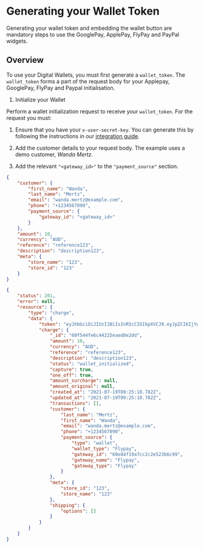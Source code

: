 # Generating your Wallet Token

Generating your wallet token and embedding the wallet button are mandatory steps to use the GooglePay, ApplePay, FlyPay and PayPal widgets. 

## Overview

To use your Digital Wallets, you must first generate a `wallet_token`. The `wallet_token` forms a part of the request body for your Applepay, GooglePay, FlyPay and Paypal initialisation.

 1. Initialize your Wallet

Perform a wallet initialization request to receive your ```wallet_token```. For the request you must:

1. Ensure that you have your `x-user-secret-key`. You can generate this by following the instructions in our [integration guide](https://docs.paydock.com/#getting-started). 

2. Add the customer details to your request body. The example uses a demo customer, *Wanda Mertz*. 

3. Add the relevant `"<gateway_id>"` to the `"payment_source"` section.

```json
{ 
    "customer": {
        "first_name": "Wanda",
        "last_name": "Mertz",
        "email": "wanda.mertz@example.com",
        "phone": "+1234567890",
        "payment_source": {
            "gateway_id": "<gateway_id>"
        }
    },
    "amount": 10,
    "currency": "AUD",
    "reference": "reference123",
    "description": "description123",
    "meta": {
        "store_name": "123",
        "store_id": "123"
    }
}
```

```json
{
    "status": 201,
    "error": null,
    "resource": {
        "type": "charge",
        "data": {
            "token": "eyJhbGciOiJIUzI1NiIsInR5cCI6IkpXVCJ9.eyJpZCI6IjYwZjU0NGZlOGVmZDZiNWViMTU4MjczOSIsIm1ldGEiOiJleUp0WlhSaElqcDdJbU5vWVhKblpTSTZleUpwWkNJNklqWXdaalUwTkdabE5tTTBOREl5TldWaFpXUXdaVEprWkNJc0ltRnRiM1Z1ZENJNk1UQXNJbU4xY25KbGJtTjVJam9pUVZWRUlpd2lZMkZ3ZEhWeVpTSTZkSEoxWlgwc0ltZGhkR1YzWVhraU9uc2lkSGx3WlNJNklrWnNlWEJoZVNJc0ltMXZaR1VpT2lKMFpYTjBJbjE5ZlE9PSIsImlhdCI6MTYyNjY4NjcxOCwiZXhwIjoxNjI2NzczMTE4fQ.-hi56NjusbZVZwickfFrcYHvWvbLIcWz6Wc5zsMtZko",
            "charge": {
                "_id": "60f544fe6c44225eaed0e2dd",
                "amount": 10,
                "currency": "AUD",
                "reference": "reference123",
                "description": "description123",
                "status": "wallet_initialized",
                "capture": true,
                "one_off": true,
                "amount_surcharge": null,
                "amount_original": null,
                "created_at": "2021-07-19T09:25:18.782Z",
                "updated_at": "2021-07-19T09:25:18.782Z",
                "transactions": [],
                "customer": {
                    "last_name": "Mertz",
                    "first_name": "Wanda",
                    "email": "wanda.mertz@example.com",
                    "phone": "+1234567890",
                    "payment_source": {
                        "type": "wallet",
                        "wallet_type": "Flypay",
                        "gateway_id": "60e84f19a7cc2c2e523b6c99",
                        "gateway_name": "Flypay",
                        "gateway_type": "Flypay"
                    }
                },
                "meta": {
                    "store_id": "123",
                    "store_name": "123"
                },
                "shipping": {
                    "options": []
                }
            }
        }
    }
}
```

